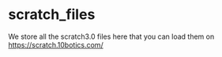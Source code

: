 # scratch_files
We store all the scratch3.0 files here
that you can load them on https://scratch.10botics.com/
